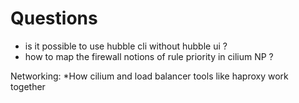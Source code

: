# Questions
* is it possible to use hubble cli without hubble ui ?
* how to map the firewall notions of rule priority in cilium NP ?


Networking:
*How cilium and load balancer tools like haproxy work together
